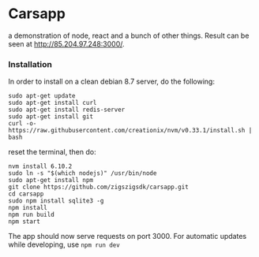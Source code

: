 # Carsapp
a demonstration of node, react and a bunch of other things. Result can be seen at http://85.204.97.248:3000/.

### Installation
In order to install on a clean debian 8.7 server, do the following:
```
sudo apt-get update
sudo apt-get install curl
sudo apt-get install redis-server
sudo apt-get install git
curl -o- https://raw.githubusercontent.com/creationix/nvm/v0.33.1/install.sh | bash
```
reset the terminal, then do:
```
nvm install 6.10.2
sudo ln -s "$(which nodejs)" /usr/bin/node
sudo apt-get install npm
git clone https://github.com/zigszigsdk/carsapp.git
cd carsapp
sudo npm install sqlite3 -g
npm install
npm run build
npm start
```
The app should now serve requests on port 3000.
For automatic updates while developing, use `npm run dev`
